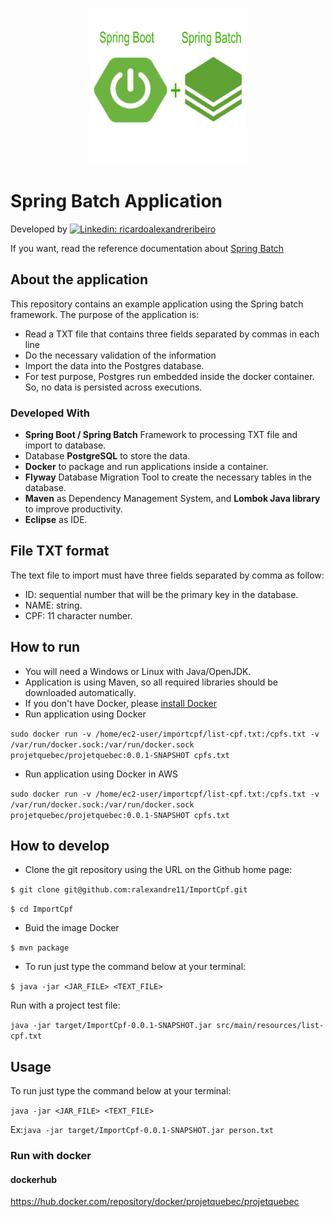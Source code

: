 <p align="center">
  <a href="https://docs.spring.io/spring-batch/docs/current/reference/html/index.html">
    <img src="logo.png" alt="Logo" width="250"  height="250">
  </a>
</p>

# Spring Batch Application

Developed by [![Linkedin: ricardoalexandreribeiro](https://img.shields.io/badge/-Ricardo%20Ribeiro-blue?style=flat-square&logo=Linkedin&logoColor=white&link=https://www.linkedin.com/in/ricardoalexandreribeiro/)](https://www.linkedin.com/in/ricardoalexandreribeiro/)

If you want, read the reference documentation about [Spring Batch](https://docs.spring.io/spring-batch/docs/current/reference/html/index.html)

## About the application

This repository contains an example application using the Spring batch framework. 
The purpose of the application is:
* Read a TXT file that contains three fields separated by commas in each line
* Do the necessary validation of the information
* Import the data into the Postgres database.
* For test purpose, Postgres run embedded inside the docker container. So, no data is persisted across executions.

### Developed With

* **Spring Boot / Spring Batch** Framework to processing TXT file and import to database.
* Database **PostgreSQL** to store the data.
* **Docker** to package and run applications inside a container.
* **Flyway** Database Migration Tool to create the necessary tables in the database.
* **Maven** as Dependency Management System, and **Lombok Java library** to improve productivity.
* **Eclipse** as IDE.

## File TXT format

The text file to import must have three fields separated by comma as follow:
  * ID: sequential number that will be the primary key in the database.
  * NAME: string.
  * CPF: 11 character number.

## How to run

* You will need a Windows or Linux with Java/OpenJDK.
* Application is using Maven, so all required libraries should be downloaded automatically.
* If you don't have Docker, please [install Docker](https://docs.aws.amazon.com/AmazonECS/latest/userguide/docker-basics.html)
* Run application using Docker

`sudo docker run -v /home/ec2-user/importcpf/list-cpf.txt:/cpfs.txt -v /var/run/docker.sock:/var/run/docker.sock projetquebec/projetquebec:0.0.1-SNAPSHOT cpfs.txt`

* Run application using Docker in AWS

`sudo docker run -v /home/ec2-user/importcpf/list-cpf.txt:/cpfs.txt -v /var/run/docker.sock:/var/run/docker.sock projetquebec/projetquebec:0.0.1-SNAPSHOT cpfs.txt`


## How to develop

* Clone the git repository using the URL on the Github home page:


`$ git clone git@github.com:ralexandre11/ImportCpf.git`

`$ cd ImportCpf`

* Buid the image Docker

`$ mvn package`




* To run just type the command below at your terminal:

`$ java -jar <JAR_FILE> <TEXT_FILE>`

Run with a project test file:

`java -jar target/ImportCpf-0.0.1-SNAPSHOT.jar src/main/resources/list-cpf.txt`

   

<!-- USAGE EXAMPLES -->
## Usage

To run just type the command below at your terminal:

`java -jar <JAR_FILE> <TEXT_FILE>`

Ex:`java -jar target/ImportCpf-0.0.1-SNAPSHOT.jar person.txt`

### Run with docker

#### dockerhub
https://hub.docker.com/repository/docker/projetquebec/projetquebec

